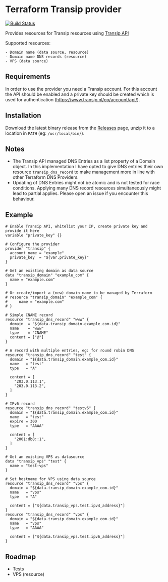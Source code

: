 # Terraform Transip provider

[![Build Status](https://travis-ci.org/aequitas/terraform-provider-transip.svg?branch=master)](https://travis-ci.org/aequitas/terraform-provider-transip)

Provides resources for Transip resources using [Transip API](https://www.transip.nl/transip/api/)

Supported resources:

    - Domain name (data source, resource)
    - Domain name DNS records (resource)
    - VPS (data source)

## Requirements

In order to use the provider you need a Transip account. For this account the API should be enabled and a private key should be created which is used for authentication (https://www.transip.nl/cp/account/api/).

## Installation

Download the latest binary release from the [Releases](https://github.com/aequitas/terraform-provider-transip/releases) page, unzip it to a location in `PATH` (eg: `/usr/local/bin/`).

## Notes

- The Transip API managed DNS Entries as a list property of a Domain object. In this implementation I have opted to give DNS entries their own resource `transip_dns_record` to make management more in line with other Terraform DNS Providers.
- Updating of DNS Entries might not be atomic and is not tested for race conditions. Applying many DNS record resources simultaneously might lead to partial applies. Please open an issue if you encounter this behaviour.

## Example

```hcl
# Enable Transip API, whitelist your IP, create private key and provide it here
variable "private_key" {}

# Configure the provider
provider "transip" {
  account_name = "example"
  private_key  = "${var.private_key}"
}

# Get an existing domain as data source
data "transip_domain" "example_com" {
  name = "example.com"
}

# Or create/import a (new) domain name to be managed by Terraform
# resource "transip_domain" "example_com" {
#     name = "example.com"
# }

# Simple CNAME record
resource "transip_dns_record" "www" {
  domain  = "${data.transip_domain.example_com.id}"
  name    = "www"
  type    = "CNAME"
  content = ["@"]
}

# A record with multiple entries, eg: for round robin DNS
resource "transip_dns_record" "test" {
  domain = "${data.transip_domain.example_com.id}"
  name   = "test"
  type   = "A"

  content = [
    "203.0.113.1",
    "203.0.113.2",
  ]
}

# IPv6 record
resource "transip_dns_record" "testv6" {
  domain = "${data.transip_domain.example_com.id}"
  name   = "test"
  expire = 300
  type   = "AAAA"

  content = [
    "2001:db8::1",
  ]
}

# Get an existing VPS as datasource
data "transip_vps" "test" {
  name = "test-vps"
}

# Set hostname for VPS using data source
resource "transip_dns_record" "vps" {
  domain = "${data.transip_domain.example_com.id}"
  name   = "vps"
  type   = "A"

  content = ["${data.transip_vps.test.ipv4_address}"]
}
resource "transip_dns_record" "vps" {
  domain = "${data.transip_domain.example_com.id}"
  name   = "vps"
  type   = "AAAA"

  content = ["${data.transip_vps.test.ipv6_address}"]
}
```

## Roadmap

- Tests
- VPS (resource)
